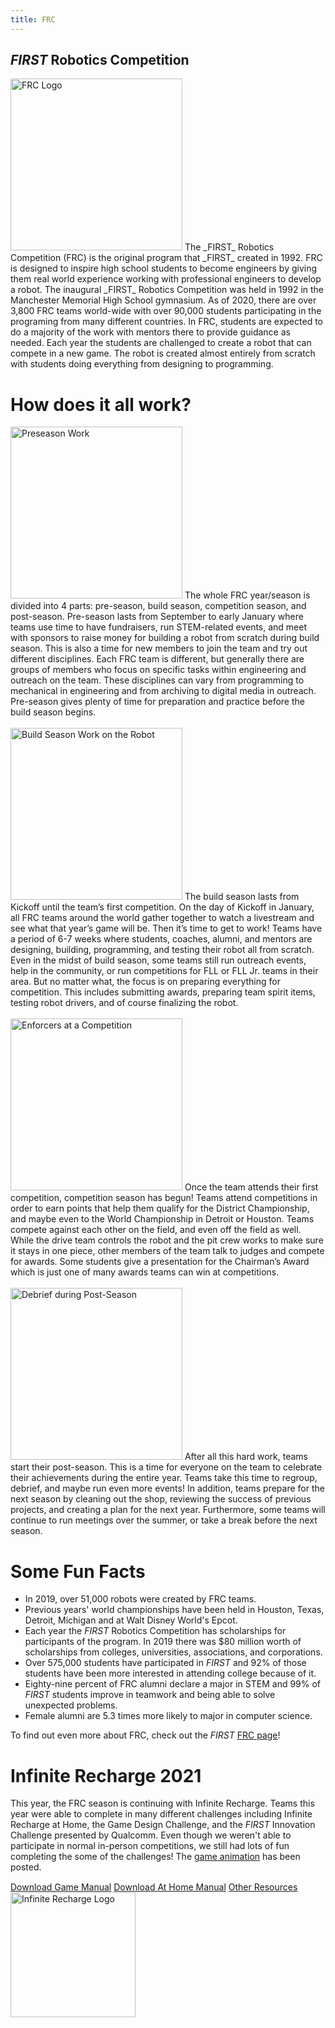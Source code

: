 ```yaml
---
title: FRC
---
```

## _FIRST_ Robotics Competition
<img class="float-left" alt="FRC Logo" style="width:275px;" src="{{ site.url }}/assets/img/FIRST-logos/FRC-logo.png"/>
The _FIRST_ Robotics Competition (FRC) is the original program that _FIRST_ created in 1992. FRC is designed to inspire high school students to become engineers by giving them real world experience working with professional engineers to develop a robot. The inaugural _FIRST_ Robotics Competition was held in 1992 in the Manchester Memorial High School gymnasium. As of 2020, there are over 3,800 FRC teams world-wide with over 90,000 students participating in the programing from many different countries. In FRC, students are expected to do a majority of the work with mentors there to provide guidance as needed. Each year the students are challenged to create a robot that can compete in a new game. The robot is created almost entirely from scratch with students doing everything from designing to programming.


# How does it all work?
<img class="float-right" alt="Preseason Work" style="width:275px;" src="{{ site.url }}/assets/img/first/preseason.JPG"/>
The whole FRC year/season is divided into 4 parts: pre-season, build season, competition season, and post-season. Pre-season lasts from September to early January where teams use time to have fundraisers, run STEM-related events, and meet with sponsors to raise money for building a robot from scratch during build season. This is also a time for new members to join the team and try out different disciplines. Each FRC team is different, but generally there are groups of members who focus on specific tasks within engineering and outreach on the team. These disciplines can vary from programming to mechanical in engineering and from archiving to digital media in outreach. Pre-season gives plenty of time for preparation and practice before the build season begins.
<br>
<br>
<img class="float-left" alt="Build Season Work on the Robot" style="width:275px;" src="{{ site.url }}/assets/img/first/build-season.JPG"/>
The build season lasts from Kickoff until the team’s first competition. On the day of Kickoff in January, all FRC teams around the world gather together to watch a livestream and see what that year’s game will be. Then it’s time to get to work! Teams have a period of 6-7 weeks where students, coaches, alumni, and mentors are designing, building, programming, and testing their robot all from scratch. Even in the midst of build season, some teams still run outreach events, help in the community, or run competitions for FLL or FLL Jr. teams in their area. But no matter what, the focus is on preparing everything for competition. This includes submitting awards, preparing team spirit items, testing robot drivers, and of course finalizing the robot.
<br>
<br>
<img class="float-right" alt="Enforcers at a Competition" style="width:275px;" src="{{ site.url }}/assets/img/first/competition-season.JPG"/>
Once the team attends their first competition, competition season has begun! Teams attend competitions in order to earn points that help them qualify for the District Championship, and maybe even to the World Championship in Detroit or Houston. Teams compete against each other on the field, and even off the field as well. While the drive team controls the robot and the pit crew works to make sure it stays in one piece, other members of the team talk to judges and compete for awards. Some students give a presentation for the Chairman’s Award which is just one of many awards teams can win at competitions.
<br>
<br>
<img class="float-left" alt="Debrief during Post-Season" style="width:275px;" src="{{ site.url }}/assets/img/first/post-season.JPEG"/>
After all this hard work, teams start their post-season. This is a time for everyone on the team to celebrate their achievements during the entire year. Teams take this time to regroup, debrief, and maybe run even more events! In addition, teams prepare for the next season by cleaning out the shop, reviewing the success of previous projects, and creating a plan for the next year. Furthermore, some teams will continue to run meetings over the summer, or take a break before the next season.

<br>

# Some Fun Facts 
- In 2019, over 51,000 robots were created by FRC teams.
- Previous years' world championships have been held in Houston, Texas, Detroit, Michigan and at Walt Disney World's Epcot.
- Each year the _FIRST_ Robotics Competition has scholarships for participants of the program. In 2019 there was $80 million worth of scholarships from colleges, universities, associations, and corporations.
- Over 575,000 students have participated in _FIRST_ and 92% of those students have been more interested in attending college because of it.
- Eighty-nine percent of FRC alumni declare a major in STEM and 99% of _FIRST_ students improve in teamwork and being able to solve unexpected problems.
- Female alumni are 5.3 times more likely to major in computer science.

To find out even more about FRC, check out the _FIRST_ <a target=_blank href="https://www.firstinspires.org/robotics/frc">FRC page</a>!

<div class="info-box light flip">
  <div id="container1">
    <div id="container2">
      <h1>Infinite Recharge 2021</h1>
      <div style="margin-bottom:15px;">This year, the FRC season is continuing with Infinite Recharge. Teams this year were able to complete in many different challenges including Infinite Recharge at Home, the Game Design Challenge, and the <i>FIRST</i> Innovation Challenge presented by Qualcomm. Even though we weren't able to participate in normal in-person competitions, we still had lots of fun completing the some of the challenges! The <a href="https://youtu.be/I77Dz9pfds4">game animation</a> has been posted.</div>
      <div class="centered end">
        <a class="btn" href="https://firstfrc.blob.core.windows.net/frc2021/Manual/2021FRCGameManual.pdf" target="_blank">Download&nbsp;Game&nbsp;Manual</a>
        <a class="btn" href="https://firstfrc.blob.core.windows.net/frc2021/Manual/2021AtHomeChallengesManual.pdf" target="_blank">Download&nbsp;At&nbsp;Home&nbsp;Manual</a>
        <a class="btn" href="https://www.firstinspires.org/resource-library/frc/competition-manual-qa-system" target="_blank">Other&nbsp;Resources</a>
      </div>
    </div>
    <img id="logo" src="{{ site.url }}/assets/img/FIRST-logos/Infinite-Recharge-logo.png" alt="Infinite Recharge Logo" style="width:200px;"/>
  </div>
</div>
